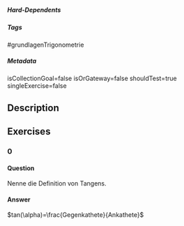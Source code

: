 ##### Hard-Dependents
##### Tags
#grundlagenTrigonometrie
##### Metadata
isCollectionGoal=false
isOrGateway=false
shouldTest=true
singleExercise=false
## Description
 
## Exercises
### 0
#### Question
Nenne die Definition von Tangens.
#### Answer
$tan(\alpha)=\frac{Gegenkathete}{Ankathete}$
